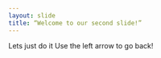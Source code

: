 ```yaml
---
layout: slide
title: “Welcome to our second slide!”
---
```

Lets just do it
Use the left arrow to go back!
